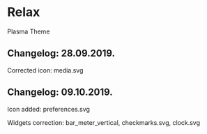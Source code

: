 # Relax
Plasma Theme

Changelog: 28.09.2019.
---------------------

Corrected icon: media.svg

Changelog: 09.10.2019.
---------------------

Icon added: preferences.svg

Widgets correction: bar_meter_vertical, checkmarks.svg, clock.svg
